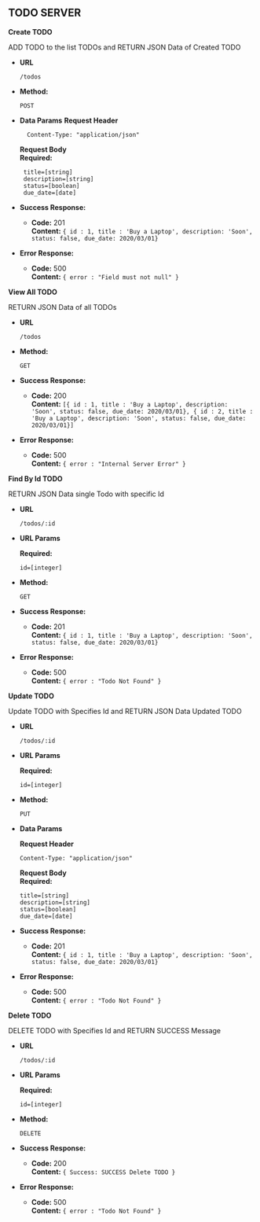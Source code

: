 **TODO SERVER**
----

**Create TODO**
  
  ADD TODO to the list TODOs and RETURN JSON Data of Created TODO

* **URL**

  ```
  /todos
  ```
* **Method:**

  `POST`
   
* **Data Params**
    **Request Header**<br>
    ```
      Content-Type: "application/json"
    ```


    **Request Body**<br>
    **Required:**
 
   ```
    title=[string]
    description=[string]
    status=[boolean]
    due_date=[date]
   ```
   

* **Success Response:**

  * **Code:** 201 <br />
    **Content:** `{ id : 1, title : 'Buy a Laptop', description: 'Soon', status: false, due_date: 2020/03/01}`
 
* **Error Response:**

  * **Code:** 500  <br />
    **Content:** `{ error : "Field must not null" }`


**View All TODO**

  RETURN JSON Data of all TODOs

* **URL**

  ```
  /todos
  ```

* **Method:**

  ```
  GET
  ```
* **Success Response:**

  * **Code:** 200 <br />
    **Content:** `[{ id : 1, title : 'Buy a Laptop', description: 'Soon', status: false, due_date: 2020/03/01}, { id : 2, title : 'Buy a Laptop', description: 'Soon', status: false, due_date: 2020/03/01}]`
 
* **Error Response:**

  * **Code:** 500  <br />
    **Content:** `{ error : "Internal Server Error" }`

**Find By Id TODO**

  RETURN JSON Data single Todo with specific Id

* **URL**

  ```
  /todos/:id
  ```
* **URL Params**

    **Required:**
   ```
   id=[integer]
   ```

* **Method:**

  ```
  GET
  ```

* **Success Response:**

  * **Code:** 201 <br />
    **Content:** `{ id : 1, title : 'Buy a Laptop', description: 'Soon', status: false, due_date: 2020/03/01}`
 
* **Error Response:**

  * **Code:** 500  <br />
    **Content:** `{ error : "Todo Not Found" }`

**Update TODO**

  Update TODO with Specifies Id and RETURN JSON Data Updated TODO

* **URL**

  ```
  /todos/:id
  ```

* **URL Params**

    **Required:**
   ```
   id=[integer]
   ```

* **Method:**

  ```
  PUT
  ```
   
* **Data Params**

  **Request Header**

    ```
    Content-Type: "application/json"
    ```

    **Request Body**<br>
    **Required:**

    ```
    title=[string]
    description=[string]
    status=[boolean]
    due_date=[date]
    ```

* **Success Response:**

  * **Code:** 201 <br />
    **Content:** `{ id : 1, title : 'Buy a Laptop', description: 'Soon', status: false, due_date: 2020/03/01}`
 
* **Error Response:**

  * **Code:** 500  <br />
    **Content:** `{ error : "Todo Not Found" }`

**Delete TODO**

  DELETE TODO with Specifies Id and RETURN SUCCESS Message

* **URL**

  ```
  /todos/:id
  ```

* **URL Params**

    **Required:**
   ```
   id=[integer]
   ```

* **Method:**

  ```
  DELETE
  ```

* **Success Response:**

  * **Code:** 200 <br />
    **Content:** `{ Success: SUCCESS Delete TODO }`
 
* **Error Response:**

  * **Code:** 500  <br />
    **Content:** `{ error : "Todo Not Found" }`
